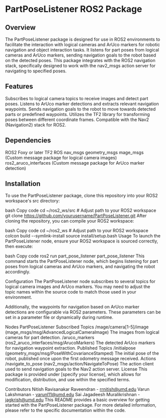 # PartPoseListener ROS2 Package
## Overview
The PartPoseListener package is designed for use in ROS2 environments to facilitate the interaction with logical cameras and ArUco markers for robotic navigation and object interaction tasks. It listens for part poses from logical cameras and ArUco markers, sending navigation goals to the robot based on the detected poses. This package integrates with the ROS2 navigation stack, specifically designed to work with the nav2_msgs action server for navigating to specified poses.

## Features
Subscribes to logical camera topics to receive images and detect part poses.
Listens to ArUco marker detections and extracts relevant navigation waypoints.
Sends navigation goals to the robot to move towards detected parts or predefined waypoints.
Utilizes the TF2 library for transforming poses between different coordinate frames.
Compatible with the Nav2 (Navigation2) stack for ROS2.

## Dependencies
ROS2 Foxy or later
TF2 ROS
nav_msgs
geometry_msgs
mage_msgs (Custom message package for logical camera images)
ros2_aruco_interfaces (Custom message package for ArUco marker detection)

## Installation
To use the PartPoseListener package, clone this repository into your ROS2 workspace's src directory:

bash
Copy code
cd ~/ros2_ws/src  # Adjust path to your ROS2 workspace
git clone https://github.com/yourusername/PartPoseListener.git
After cloning the repository, you can compile your ROS2 workspace:

bash
Copy code
cd ~/ros2_ws  # Adjust path to your ROS2 workspace
colcon build --symlink-install
source install/setup.bash
Usage
To launch the PartPoseListener node, ensure your ROS2 workspace is sourced correctly, then execute:

bash
Copy code
ros2 run part_pose_listener part_pose_listener
This command starts the PartPoseListener node, which begins listening for part poses from logical cameras and ArUco markers, and navigating the robot accordingly.

Configuration
The PartPoseListener node subscribes to several topics for logical camera images and ArUco markers. You may need to adjust the topic names within the source code to match those used in your environment.

Additionally, the waypoints for navigation based on ArUco marker detections are configurable via ROS2 parameters. These parameters can be set in a parameter file or dynamically during runtime.

Nodes
PartPoseListener
Subscribed Topics
/mage/camera[1-5]/image (mage_msgs/msg/AdvancedLogicalCameraImage)
The images from logical cameras for part detection.
/aruco_markers (ros2_aruco_interfaces/msg/ArucoMarkers)
The detected ArUco markers for navigation waypoint extraction.
Published Topics
/initialpose (geometry_msgs/msg/PoseWithCovarianceStamped)
The initial pose of the robot, published once upon the first odometry message received.
Actions
/navigate_to_pose (nav2_msgs/action/NavigateToPose)
The action client used to send navigation goals to the Nav2 action server.
License
This package is provided under [specify your license], which allows for modification, distribution, and use within the specified terms.

Contributors
Nitish Ravisanakar Raveendran - rrnitish@umd.edu
Varun Lakshmanan - varunl11@umd.edu
Sai Jagadeesh Muralikrishnan - jagkrish@umd.edu
This README provides a basic overview for getting started with the PartPoseListener package. For more detailed information, please refer to the specific documentation within the code.
